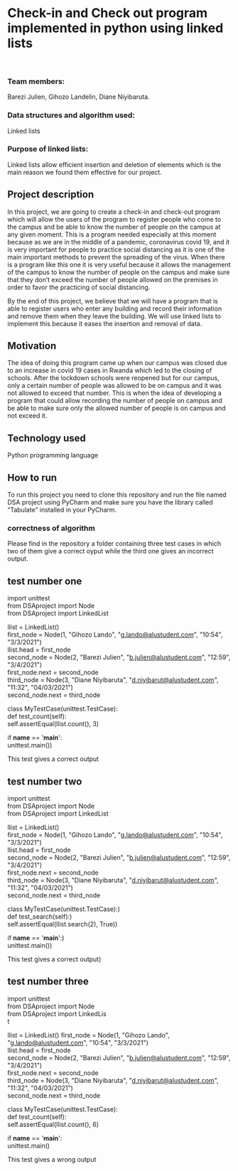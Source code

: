 <h1>Check-in and Check out program implemented in python using linked lists</h1><br>
<h3>Team members:</h3>
Barezi Julien,
Gihozo Landelin,
Diane Niyibaruta.

<h3>Data structures and algorithm used:</h3>
Linked lists

<h3>Purpose of linked lists:</h3> 

Linked lists allow efficient insertion and deletion of elements which is the main reason we found them effective for our project.
<h2>Project description</h2>
In this project, we are going to create a check-in and check-out program which will allow the users of the program to register people who come to the campus and be able to know the number of people on the campus at any given moment. This is a program needed especially at this moment because as we are in the middle of a pandemic, coronavirus covid 19, and it is very important for people to practice social distancing as it is one of the main important methods to prevent the spreading of the virus. When there is a program like this one it is very useful because it allows the management of the campus to know the number of people on the campus and make sure that they don’t exceed the number of people allowed on the premises in order to favor the practicing of social distancing.

By the end of this project, we believe that we will have a program that is able to register users who enter any building and record their information and remove them when they leave the building. We will use linked lists to implement this because it eases the insertion and removal of data. 

<h2>Motivation</h2>
The idea of doing this program came up when our campus was closed due to an increase in covid 19 cases in Rwanda which led to the closing of schools. After the lockdown schools were reopened but for our campus, only a certain number of people was allowed to be on campus and it was not allowed to exceed that number. This is when the idea of developing a program that could allow recording the number of people on campus and be able to make sure only the allowed number of people is on campus and not exceed it.

<h2>Technology used</h2>
Python programming language
<h2>How to run</h2>
To run this project you need to clone this repository and run the file named DSA project using PyCharm and make sure you have the library called “Tabulate” installed in your PyCharm.

<h3>correctness of algorithm</h3>
Please find in the repository a folder containing three test cases in which two of them give a correct oyput while the third one gives an incorrect output.
<h2>test number one</h2>
import unittest<br>
from DSAproject import Node<br>
from DSAproject import LinkedList<br>

llist = LinkedList()<br>
first_node = Node(1, "Gihozo Lando", "g.lando@alustudent.com", "10:54", "3/3/2021")<br>
llist.head = first_node<br>
second_node = Node(2, "Barezi Julien", "b.julien@alustudent.com", "12:59", "3/4/2021")<br>
first_node.next = second_node<br>
third_node = Node(3, "Diane Niyibaruta", "d.niyibarut@alustudent.com", "11:32", "04/03/2021")<br>
second_node.next = third_node<br>

class MyTestCase(unittest.TestCase):<br>
    def test_count(self):<br>
        self.assertEqual(llist.count(), 3)<br>


if __name__ == '__main__':<br>
    unittest.main())<br>
    
This test gives a correct output
<h2>test number two</h2>
  import unittest<br>
from DSAproject import Node<br>
from DSAproject import LinkedList<br>

llist = LinkedList()<br>
first_node = Node(1, "Gihozo Lando", "g.lando@alustudent.com", "10:54", "3/3/2021")<br>
llist.head = first_node<br>
second_node = Node(2, "Barezi Julien", "b.julien@alustudent.com", "12:59", "3/4/2021")<br>
first_node.next = second_node<br>
third_node = Node(3, "Diane Niyibaruta", "d.niyibarut@alustudent.com", "11:32", "04/03/2021")<br>
second_node.next = third_node<br>

class MyTestCase(unittest.TestCase):)<br>
    def test_search(self):)<br>
        self.assertEqual(llist.search(2), True))<br>


if __name__ == '__main__':)<br>
    unittest.main())<br>
    
This test gives a correct output)<br>
<h2>test number three</h3>
import unittest<br>
from DSAproject import Node<br>
from DSAproject import LinkedLis<br>t

llist = LinkedList()
first_node = Node(1, "Gihozo Lando", "g.lando@alustudent.com", "10:54", "3/3/2021")<br>
llist.head = first_node<br>
second_node = Node(2, "Barezi Julien", "b.julien@alustudent.com", "12:59", "3/4/2021")<br>
first_node.next = second_node<br>
third_node = Node(3, "Diane Niyibaruta", "d.niyibarut@alustudent.com", "11:32", "04/03/2021")<br>
second_node.next = third_node<br>

class MyTestCase(unittest.TestCase):<br>
    def test_count(self):<br>
        self.assertEqual(llist.count(), 6)<br>


if __name__ == '__main__':<br>
    unittest.main()<br>

This test gives a wrong output<br>




